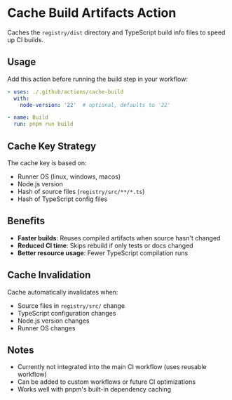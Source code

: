 # Cache Build Artifacts Action

Caches the `registry/dist` directory and TypeScript build info files to speed up CI builds.

## Usage

Add this action before running the build step in your workflow:

```yaml
- uses: ./.github/actions/cache-build
  with:
    node-version: '22'  # optional, defaults to '22'

- name: Build
  run: pnpm run build
```

## Cache Key Strategy

The cache key is based on:
- Runner OS (linux, windows, macos)
- Node.js version
- Hash of source files (`registry/src/**/*.ts`)
- Hash of TypeScript config files

## Benefits

- **Faster builds**: Reuses compiled artifacts when source hasn't changed
- **Reduced CI time**: Skips rebuild if only tests or docs changed
- **Better resource usage**: Fewer TypeScript compilation runs

## Cache Invalidation

Cache automatically invalidates when:
- Source files in `registry/src/` change
- TypeScript configuration changes
- Node.js version changes
- Runner OS changes

## Notes

- Currently not integrated into the main CI workflow (uses reusable workflow)
- Can be added to custom workflows or future CI optimizations
- Works well with pnpm's built-in dependency caching
